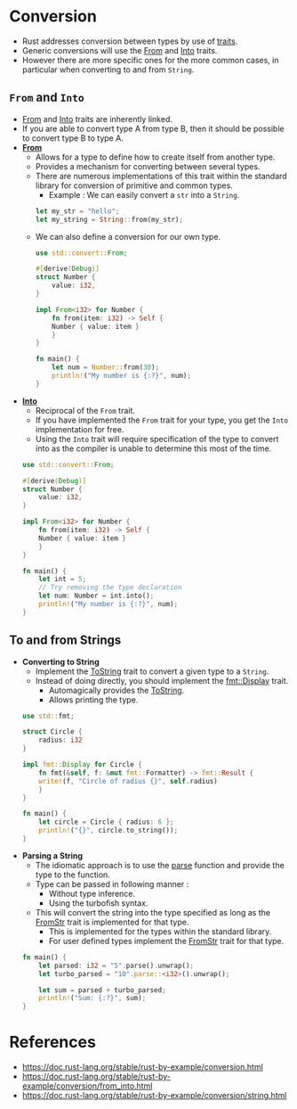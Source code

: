 # Conversion
* Rust addresses conversion between types by use of [traits](https://github.com/pravsemilo/rust-notes/blob/master/doc.rust-lang.org/Rust_By_Example/Traits.md).
* Generic conversions will use the [From](https://doc.rust-lang.org/std/convert/trait.From.html) and [Into](https://doc.rust-lang.org/std/convert/trait.Into.html) traits.
* However there are more specific ones for the more common cases, in particular when converting to and from `String`.
## `From` and `Into`
* [From](https://doc.rust-lang.org/std/convert/trait.From.html) and [Into](https://doc.rust-lang.org/std/convert/trait.Into.html) traits are inherently linked.
* If you are able to convert type A from type B, then it should be possible to convert type B to type A.
* __[From](https://doc.rust-lang.org/std/convert/trait.From.html)__
	* Allows for a type to define how to create itself from another type.
	* Provides a mechanism for converting between several types.
	* There are numerous implementations of this trait within the standard library for conversion of primitive and common types.
		* Example : We can easily convert a `str` into a `String`.
		```rust
		let my_str = "hello";
		let my_string = String::from(my_str);
		```
	* We can also define  a conversion for our own type.
		```rust
		use std::convert::From;

		#[derive(Debug)]
		struct Number {
		    value: i32,
		}

		impl From<i32> for Number {
		    fn from(item: i32) -> Self {
			Number { value: item }
		    }
		}

		fn main() {
		    let num = Number::from(30);
		    println!("My number is {:?}", num);
		}
		```
* __[Into](https://doc.rust-lang.org/std/convert/trait.Into.html)__
	* Reciprocal of the `From` trait.
	* If you have implemented the `From` trait for your type, you get the `Into` implementation for free.
	* Using the `Into` trait will require specification of the type to convert into as the compiler is unable to determine this most of the time.
	```rust
	use std::convert::From;

	#[derive(Debug)]
	struct Number {
	    value: i32,
	}

	impl From<i32> for Number {
	    fn from(item: i32) -> Self {
		Number { value: item }
	    }
	}

	fn main() {
	    let int = 5;
	    // Try removing the type declaration
	    let num: Number = int.into();
	    println!("My number is {:?}", num);
	}
	```
## To and from Strings
* __Converting to String__
	* Implement the [ToString](https://doc.rust-lang.org/std/string/trait.ToString.html) trait to convert a given type to a `String`.
	* Instead of doing directly, you should implement the [fmt::Display](https://doc.rust-lang.org/std/fmt/trait.Display.html) trait.
		* Automagically provides the [ToString](https://doc.rust-lang.org/std/string/trait.ToString.html).
		* Allows printing the type.
	```rust
	use std::fmt;

	struct Circle {
	    radius: i32
	}

	impl fmt::Display for Circle {
	    fn fmt(&self, f: &mut fmt::Formatter) -> fmt::Result {
		write!(f, "Circle of radius {}", self.radius)
	    }
	}

	fn main() {
	    let circle = Circle { radius: 6 };
	    println!("{}", circle.to_string());
	}
	```
* __Parsing a String__
	* The idiomatic approach is to use the [parse](https://doc.rust-lang.org/std/primitive.str.html#method.parse) function and provide the type to the function.
	* Type can be passed in following manner :
		* Without type inference.
		* Using the turbofish syntax.
	* This will convert the string into the type specified as long as the [FromStr](https://doc.rust-lang.org/std/str/trait.FromStr.html) trait is implemented for that type.
		* This is implemented for the types within the standard library.
		* For user defined types implement the [FromStr](https://doc.rust-lang.org/std/str/trait.FromStr.html) trait for that type.
	```rust
	fn main() {
	    let parsed: i32 = "5".parse().unwrap();
	    let turbo_parsed = "10".parse::<i32>().unwrap();

	    let sum = parsed + turbo_parsed;
	    println!("Sum: {:?}", sum);
	}
	```
# References
* https://doc.rust-lang.org/stable/rust-by-example/conversion.html
* https://doc.rust-lang.org/stable/rust-by-example/conversion/from_into.html
* https://doc.rust-lang.org/stable/rust-by-example/conversion/string.html

